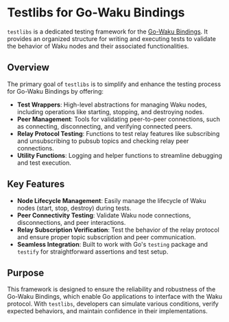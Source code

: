 # Testlibs for Go-Waku Bindings

`testlibs` is a dedicated testing framework for the [Go-Waku Bindings](https://github.com/waku-org/waku-go-bindings). It provides an organized structure for writing and executing tests to validate the behavior of Waku nodes and their associated functionalities.

## Overview

The primary goal of `testlibs` is to simplify and enhance the testing process for Go-Waku Bindings by offering:

- **Test Wrappers**: High-level abstractions for managing Waku nodes, including operations like starting, stopping, and destroying nodes.
- **Peer Management**: Tools for validating peer-to-peer connections, such as connecting, disconnecting, and verifying connected peers.
- **Relay Protocol Testing**: Functions to test relay features like subscribing and unsubscribing to pubsub topics and checking relay peer connections.
- **Utility Functions**: Logging and helper functions to streamline debugging and test execution.

## Key Features

- **Node Lifecycle Management**: Easily manage the lifecycle of Waku nodes (start, stop, destroy) during tests.
- **Peer Connectivity Testing**: Validate Waku node connections, disconnections, and peer interactions.
- **Relay Subscription Verification**: Test the behavior of the relay protocol and ensure proper topic subscription and peer communication.
- **Seamless Integration**: Built to work with Go's `testing` package and `testify` for straightforward assertions and test setup.

## Purpose

This framework is designed to ensure the reliability and robustness of the Go-Waku Bindings, which enable Go applications to interface with the Waku protocol. With `testlibs`, developers can simulate various conditions, verify expected behaviors, and maintain confidence in their implementations.

